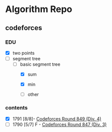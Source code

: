 # Algorithm Repo

## codeforces

### EDU
- [x] two points
- [ ] segment tree
  - [ ] basic segment tree
    - [x] sum
    - [x] min
    - [ ] other


### contents

- [x] 1791 [8/8]- [Codeforces Round 849 (Div. 4)](https://codeforces.com/contest/1791)
- [ ] 1790 [5/7] F - [Codeforces Round 847 (Div. 3)](https://codeforces.com/contest/1790)